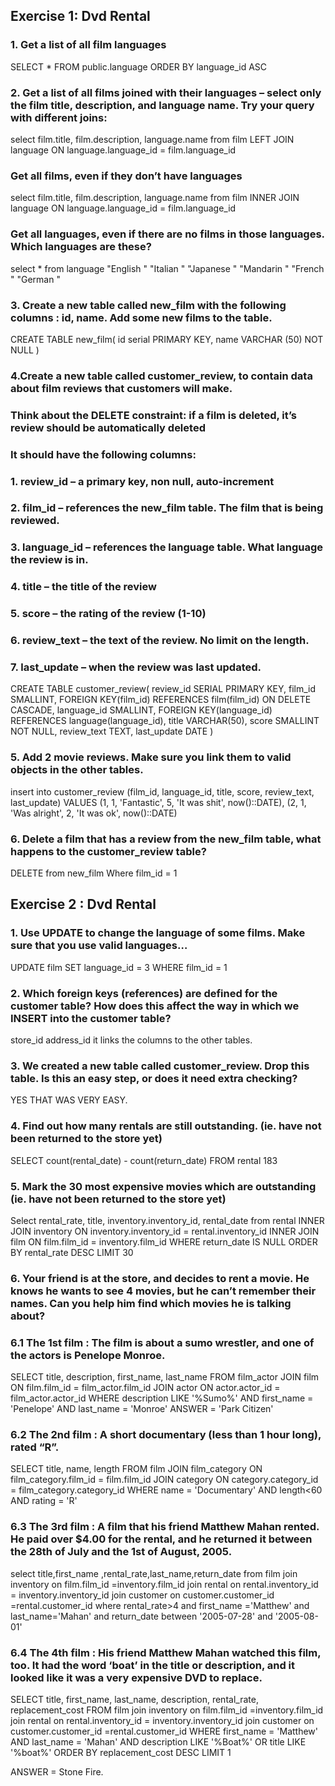 ## Exercise 1: Dvd Rental

### 1. Get a list of all film languages
SELECT * FROM public.language
ORDER BY language_id ASC 

### 2. Get a list of all films joined with their languages – select only the film title, description, and language name. Try your query with different joins:
select film.title, film.description, language.name 
from film
LEFT JOIN language 
ON language.language_id = film.language_id

### Get all films, even if they don’t have languages
select film.title, film.description, language.name 
from film
INNER JOIN language 
ON language.language_id = film.language_id


### Get all languages, even if there are no films in those languages. Which languages are these?
select * from language
"English             "
"Italian             "
"Japanese            "
"Mandarin            "
"French              "
"German              "


### 3.  Create a new table called new_film with the following columns : id, name. Add some new films to the table.

CREATE TABLE new_film(
id serial PRIMARY KEY,
name VARCHAR (50) NOT NULL 
)

### 4.Create a new table called customer_review, to contain data about film reviews that customers will make.
### Think about the DELETE constraint: if a film is deleted, it’s review should be automatically deleted

### It should have the following columns:
### 1. review_id – a primary key, non null, auto-increment
### 2. film_id – references the new_film table. The film that is being reviewed.
### 3. language_id – references the language table. What language the review is in.
### 4. title – the title of the review
### 5. score – the rating of the review (1-10)
### 6. review_text – the text of the review. No limit on the length.
### 7. last_update – when the review was last updated.

CREATE TABLE customer_review(
review_id SERIAL PRIMARY KEY,
film_id SMALLINT, FOREIGN KEY(film_id) REFERENCES film(film_id) ON DELETE CASCADE,
language_id SMALLINT, FOREIGN KEY(language_id) REFERENCES language(language_id),
title VARCHAR(50),
score SMALLINT NOT NULL, 
review_text TEXT,
last_update DATE
)

### 5. Add 2 movie reviews. Make sure you link them to valid objects in the other tables.

insert into customer_review 
(film_id, language_id, title, score, review_text, last_update)
VALUES
(1, 1, 'Fantastic', 5, 'It was shit', now()::DATE),
(2, 1, 'Was alright', 2, 'It was ok', now()::DATE)

### 6. Delete a film that has a review from the new_film table, what happens to the customer_review table?

DELETE from new_film 
Where film_id = 1

## Exercise 2 : Dvd Rental

### 1. Use UPDATE to change the language of some films. Make sure that you use valid languages…

UPDATE film
SET language_id = 3
WHERE film_id = 1

### 2. Which foreign keys (references) are defined for the customer table? How does this affect the way in which we INSERT into the customer table?
store_id 
address_id 
it links the columns to the other tables. 

### 3. We created a new table called customer_review. Drop this table. Is this an easy step, or does it need extra checking?

YES THAT WAS VERY EASY. 

### 4. Find out how many rentals are still outstanding. (ie. have not been returned to the store yet)

SELECT count(rental_date) - count(return_date) FROM rental 
183

### 5. Mark the 30 most expensive movies which are outstanding (ie. have not been returned to the store yet)

Select rental_rate, title, inventory.inventory_id, rental_date from rental 
INNER JOIN inventory
ON inventory.inventory_id = rental.inventory_id
INNER JOIN film 
ON film.film_id = inventory.film_id
WHERE return_date IS NULL
ORDER BY rental_rate DESC LIMIT 30

### 6. Your friend is at the store, and decides to rent a movie. He knows he wants to see 4 movies, but he can’t remember their names. Can you help him find which movies he is talking about?

### 6.1 The 1st film : The film is about a sumo wrestler, and one of the actors is Penelope Monroe.

SELECT title, description, first_name, last_name FROM film_actor
JOIN film 
ON film.film_id = film_actor.film_id
JOIN actor 
ON actor.actor_id = film_actor.actor_id
WHERE description LIKE '%Sumo%' AND first_name = 'Penelope' AND last_name = 'Monroe'
ANSWER = 'Park Citizen'

### 6.2 The 2nd film : A short documentary (less than 1 hour long), rated “R”.

SELECT title, name, length FROM film
JOIN film_category
ON film_category.film_id = film.film_id
JOIN category
ON category.category_id = film_category.category_id
WHERE name = 'Documentary' AND length<60 AND rating = 'R'

### 6.3 The 3rd film : A film that his friend Matthew Mahan rented. He paid over $4.00 for the rental, and he returned it between the 28th of July and the 1st of August, 2005.
select title,first_name ,rental_rate,last_name,return_date
from film 
join inventory on
film.film_id =inventory.film_id
join rental on
rental.inventory_id = inventory.inventory_id
join customer on
customer.customer_id =rental.customer_id
where rental_rate>4 and first_name ='Matthew' and last_name='Mahan'
and return_date between '2005-07-28' and '2005-08-01'

### 6.4 The 4th film : His friend Matthew Mahan watched this film, too. It had the word ‘boat’ in the title or description, and it looked like it was a very expensive DVD to replace.

SELECT title, first_name, last_name, description, rental_rate, replacement_cost
FROM film
join inventory on
film.film_id =inventory.film_id
join rental on
rental.inventory_id = inventory.inventory_id
join customer on
customer.customer_id =rental.customer_id
WHERE first_name = 'Matthew' AND last_name = 'Mahan' 
AND description LIKE '%Boat%' OR title LIKE '%boat%'
ORDER BY replacement_cost DESC LIMIT 1

ANSWER = Stone Fire. 

